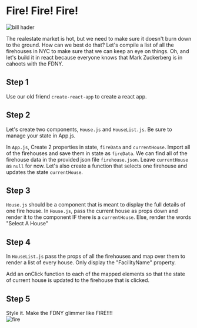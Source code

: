 # Fire! Fire! Fire!

![bill hader](https://media1.giphy.com/media/3orieLZelMyxenarwQ/giphy.gif)

The realestate market is hot, but we need to make sure it doesn't burn down to the ground. How can we best do that? Let's compile a list of all the firehouses in NYC to make sure that we can keep an eye on things. Oh, and let's build it in react because everyone knows that Mark Zuckerberg is in cahoots with the FDNY.

## Step 1

Use our old friend `create-react-app` to create a react app. 

## Step 2

Let's create two components, `House.js` and `HouseList.js`. Be sure to manage your state in App.js.  

In `App.js`, Create 2 properties in state, `fireData` and `currentHouse`. Import all of the firehouses and save them in state as `fireData`. We can find all of the firehouse data in the provided json file `firehouse.json`. Leave `currentHouse` as `null` for now. Let's also create a function that selects one firehouse and updates the state `currentHouse`.  

## Step 3

`House.js` should be a component that is meant to display the full details of one fire house. In `House.js`, pass the current house as props down and render it to the component IF there is a `currentHouse`. Else, render the words "Select A House"

## Step 4

In `HouseList.js` pass the props of all the firehouses and map over them to render a list of every house. Only display the "FacilityName" property.

Add an onClick function to each of the mapped elements so that the state of current house is updated to the firehouse that is clicked. 

## Step 5

Style it. Make the FDNY glimmer like FIRE!!!!  
![fire](https://media2.giphy.com/media/yr7n0u3qzO9nG/giphy.gif)